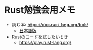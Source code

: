 # Rust勉強会用メモ
- 読む本: https://doc.rust-lang.org/bok/
    - [日本語版](https://doc.rust-jp.rs/book-ja/title-page.html)
- Rustのコードを試したいとき
    - https://play.rust-lang.org/